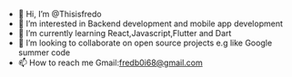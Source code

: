 - 👋 Hi, I’m @Thisisfredo
- 👀 I’m interested in Backend development and mobile app development
- 🌱 I’m currently learning React,Javascript,Flutter and Dart
- 💞️ I’m looking to collaborate on open source projects e.g like Google summer code 
- 📫 How to reach me Gmail:fredb0i68@gmail.com

<!---
Thisisfredo/Thisisfredo is a ✨ special ✨ repository because its `README.md` (this file) appears on your GitHub profile.
You can click the Preview link to take a look at your changes.
--->
